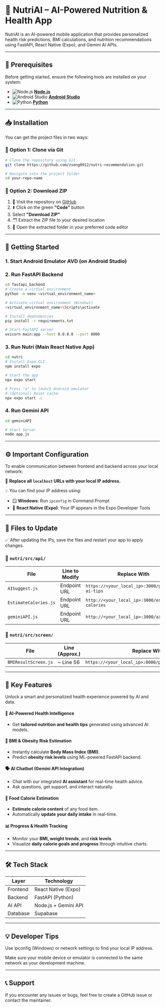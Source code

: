 # 🥗 NutriAI – AI-Powered Nutrition & Health App

NutriAI is an AI-powered mobile application that provides personalized health risk predictions, BMI calculations, and nutrition recommendations using FastAPI, React Native (Expo), and Gemini AI APIs.

---

## 🧰 Prerequisites

Before getting started, ensure the following tools are installed on your system:

- ![Node.js](https://img.icons8.com/color/48/000000/nodejs.png) [**Node.js**](https://nodejs.org/en)
- ![Android Studio](https://img.icons8.com/color/48/000000/android-studio--v2.png) [**Android Studio**](https://developer.android.com/studio)
- ![Python](https://img.icons8.com/color/48/000000/python--v1.png) [**Python**](https://www.python.org/downloads/)


---

## 📥 Installation

You can get the project files in two ways:

### 📌 Option 1: Clone via Git

```bash
# Clone the repository using Git
git clone https://github.com/zseng0912/nutri-recommendation.git

# Navigate into the project folder
cd your-repo-name
```
### 📌 Option 2: Download ZIP

1. 🔗 Visit the repository on [GitHub](https://github.com/zseng0912/nutri-recommendation.git)
2. ⬇️ Click on the green **"Code"** button
3. Select **"Download ZIP"**
4. 🗂️ Extract the ZIP file to your desired location
5. 📂 Open the extracted folder in your preferred code editor

---

## 🚀 Getting Started

### 1. Start Android Emulator AVD (on Android Studio)
### 2. Run FastAPI Backend

```bash
cd fastapi_backend
# Create a virtual environment
python -m venv <virtual_environment_name>

# Activate virtual environment (Windows)
<virtual_environment_name>\Scripts\activate

# Install dependencies
pip install -r requirements.txt

# Start FastAPI server
uvicorn main:app --host 0.0.0.0 --port 8000
```
### 3. Run Nutri (Main React Native App)
```bash
cd nutri
# Install Expo CLI
npm install expo

# Start the app
npx expo start

# Press "a" to launch Android emulator
# (Optional) Reset cache:
npx expo start -c
```
### 4. Run Gemini API
```bash
cd geminiAPI

# Start Server
node app.js
```
---

## ⚙️ Important Configuration

To enable communication between frontend and backend across your local network:

🔄 **Replace all `localhost` URLs with your local IP address.**

💡 You can find your IP address using:

- 🪟 **Windows**: Run `ipconfig` in Command Prompt
- 📱 **React Native (Expo)**: Your IP appears in the Expo Developer Tools

---

## 📝 Files to Update
✅ After updating the IPs, save the files and restart your app to apply changes.

### 📁 `nutri/src/api/`

| File              | Line to Modify                          | Replace With                                                  |
|-------------------|------------------------------------------|----------------------------------------------------------------|
| `AISuggest.js`     | Endpoint URL                            | `https://<your_local_ip>:3000/generate-ai-tips`              |
| `EstimateCalories.js` | Endpoint URL                            | `http://<your_local_ip>:3000/estimate-calories`              |
| `geminiAPI.js`      | Endpoint URL                            | `http://<your_local_ip>:3000/ai-chatbot`                     |



### 📁 `nutri/src/screen/`

| File                 | Line (Approx.) | Replace With                                                  |
|----------------------|----------------|----------------------------------------------------------------|
| `BMIResultScreen.js` | ~ Line 56      | `https://<your_local_ip>:8000/predict_obesity_risk/`         |

---

## 🌟 Key Features

Unlock a smart and personalized health experience powered by AI and data.


#### 🤖 AI-Powered Health Intelligence
- Get **tailored nutrition and health tips** generated using advanced AI models.

#### 🧮 BMI & Obesity Risk Estimation
- Instantly calculate **Body Mass Index (BMI)**.
- Predict **obesity risk levels** using ML-powered FastAPI backend.

#### 🗣️ AI Chatbot (Gemini API Integration)
- Chat with our integrated **AI assistant** for real-time health advice.
- Ask questions, get support, and interact naturally.

#### 🍱 Food Calorie Estimation
- **Estimate calorie content** of any food item.
- Automatically **update your daily intake** in real-time.

#### 📊 Progress & Health Tracking
- Monitor your **BMI, weight trends**, and **risk levels**.
- Visualize **daily calorie goals and progress** through intuitive charts.

---

## 🛠️ Tech Stack

| Layer     | Technology               |
|-----------|--------------------------|
| Frontend  | React Native (Expo)      |
| Backend   | FastAPI (Python)         |
| AI API    | Node.js + Gemini API     |
| Database  | Supabase                 |

---

## 💡 Developer Tips
Use ipconfig (Windows) or network settings to find your local IP address.

Make sure your mobile device or emulator is connected to the same network as your development machine.

---

## 📞 Support
If you encounter any issues or bugs, feel free to create a GitHub issue or contact the maintainer.
